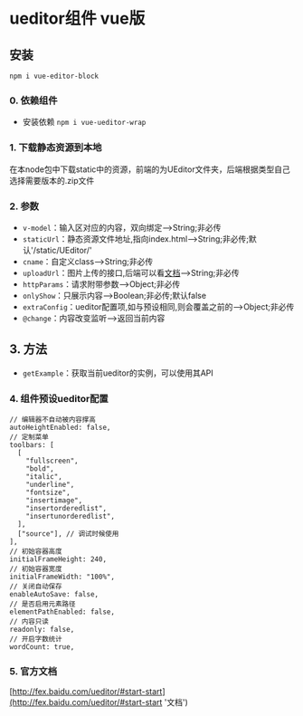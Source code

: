 # ueditor组件 vue版

## 安装
	npm i vue-editor-block

### 0. 依赖组件
* 安装依赖 `npm i vue-ueditor-wrap`

### 1. 下载静态资源到本地
在本node包中下载static中的资源，前端的为UEditor文件夹，后端根据类型自己选择需要版本的.zip文件

### 2. 参数
* `v-model`：输入区对应的内容，双向绑定-->String;非必传
* `staticUrl`：静态资源文件地址,指向index.html-->String;非必传;默认'/static/UEditor/'
* `cname`：自定义class-->String;非必传
* `uploadUrl`：图片上传的接口,后端可以看[文档](http://fex.baidu.com/ueditor/#server-deploy '后端文档')-->String;非必传
* `httpParams`：请求附带参数-->Object;非必传
* `onlyShow`：只展示内容-->Boolean;非必传;默认false
* `extraConfig`：ueditor配置项,如与预设相同,则会覆盖之前的-->Object;非必传
* `@change`：内容改变监听-->返回当前内容

## 3. 方法
* `getExample`：获取当前ueditor的实例，可以使用其API

### 4. 组件预设ueditor配置
	// 编辑器不自动被内容撑高
    autoHeightEnabled: false,
    // 定制菜单
    toolbars: [
      [
        "fullscreen",
        "bold",
        "italic",
        "underline",
        "fontsize",
        "insertimage",
        "insertorderedlist",
        "insertunorderedlist",
      ],
      ["source"], // 调试时候使用
    ],
    // 初始容器高度
    initialFrameHeight: 240,
    // 初始容器宽度
    initialFrameWidth: "100%",
    // 关闭自动保存
    enableAutoSave: false,
    // 是否启用元素路径
    elementPathEnabled: false,
    // 内容只读
    readonly: false,
    // 开启字数统计
    wordCount: true,

### 5. 官方文档
[http://fex.baidu.com/ueditor/#start-start](http://fex.baidu.com/ueditor/#start-start '文档')